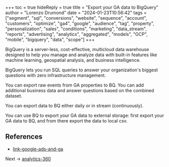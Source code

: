 +++
toc = true
hideReply = true
title = "Export your GA data to BigQuery"
author = "Lorenzo Drumond"
date = "2024-01-23T10:56:42"
tags = ["segment",  "sql",  "conversions",  "website",  "sequence",  "account",  "customers",  "optimize",  "ga4",  "google",  "audience",  "tag",  "property",  "personalization",  "sales",  "conditions",  "marketing",  "data_stream",  "reports",  "advertising",  "analytics",  "aggregated",  "models",  "GCP",  "mobile",  "bigquery",  "data",  "scope"]
+++


BigQuery is a server-less, cost-effective, multicloud data warehouse designed to help you manage and analyze data with built-in features like machine learning, geospatial analysis, and business intelligence.

BigQuery lets you run SQL queries to answer your organization's biggest questions with zero infrastructure management.

You can export raw events from GA properties to BQ. You can add additional business data and answer questions based on the combined dataset.

You can export data to BQ either daily or in stream (continuously).

You can use BQ to export your GA data to external storage: first export your GA data to BQ, and from there export the data to local csv.

## References
- [link-google-ads-and-ga](/wiki/link-google-ads-and-ga/)

Next -> [analytics-360](/wiki/analytics-360/)
